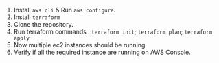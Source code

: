 1. Install `aws cli` & Run ```aws configure```.
2. Install `terraform`
3. Clone the repository.
4. Run terraform commands : ```terraform init```; ```terraform plan```; ```terraform apply```
5. Now multiple ec2 instances should be running.
6. Verify if all the required instance are running on AWS Console.
